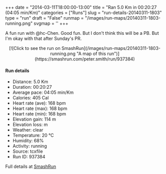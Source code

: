 +++
date = "2014-03-11T18:00:00-13:00"
title = "Ran 5.0 Km in 00:20:27 (04:05 min/Km)"
categories = ["Runs"]
slug = "run-details-20140311-1803"
type = "run"
draft = "False"
runmap = "/images/run-maps/20140311-1803-running.png"
svgmap = '<polyline points="94 78, 92 77, 87 77, 79 81, 67 96, 52 100, 44 97, 37 97, 39 82, 3 72, 16 36, 30 22, 40 13, 54 1, 64 0, 67 4, 26 42, 65 5, 68 2, 65 0, 53 2, 18 36, 3 71, 38 82, 36 93, 49 100, 68 95, 78 83, 94 77, 97 72">'
+++

A fun run with @hc-Chen. Good fun. But I don't think this will be a PB. But I'm okay with that after Sunday's PR. 



<!--more-->

<center>
[![Click to see the run on SmashRun](/images/run-maps/20140311-1803-running.png "A map of this run")](https://smashrun.com/peter.smith/run/937384)
</center>

#### Run details

* Distance: 5.0 Km
* Duration: 00:20:27
* Average pace: 04:05 min/Km
* Calories: 405 Cal
* Heart rate (ave): 168 bpm
* Heart rate (max): 168 bpm
* Heart rate (min): 168 bpm
* Elevation gain: 114 m
* Elevation loss:  m
* Weather: clear
* Temperature: 20 &deg;C
* Humidity: 68%
* Activity: running
* Source: tcxfile
* Run ID: 937384

Full details at [SmashRun](https://smashrun.com/peter.smith/run/937384)